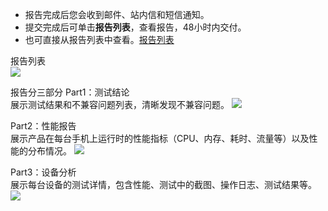 

- 报告完成后您会收到邮件、站内信和短信通知。
- 提交完成后可单击**报告列表**，查看报告，48小时内交付。
- 也可直接从报告列表中查看。<a targert="_blank" href="https://console.cloud.tencent.com/wetest/report/expert">报告列表</a>   

报告列表  
![](https://main.qcloudimg.com/raw/ab4de93c9c9ae2ca4fdef615dc439458.png)

报告分三部分
Part1：测试结论  
展示测试结果和不兼容问题列表，清晰发现不兼容问题。
![](https://main.qcloudimg.com/raw/3723138fcc0ddc506776aea9c499c2ee.png)

Part2：性能报告  
展示产品在每台手机上运行时的性能指标（CPU、内存、耗时、流量等）以及性能的分布情况。
![](https://main.qcloudimg.com/raw/de184f3ade5ce964c4d03f494f5f2699.png)

Part3：设备分析  
展示每台设备的测试详情，包含性能、测试中的截图、操作日志、测试结果等。
![](https://main.qcloudimg.com/raw/4f4b950f1d29608683365d41905f782e.png)

